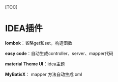 [TOC]
# IDEA插件

**lombok**：省略get和set，构造函数

**easy code**：自动生成controller、server、mapper代码

**material Theme UI**：idea主题

**MyBatisX**： mapper 方法自动生成 xml